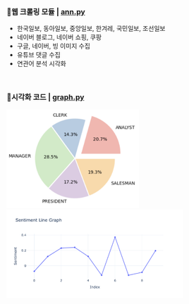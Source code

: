 ### 📌웹 크롤링 모듈 | [ann.py](ann.py)</br>
- 한국일보, 동아일보, 중앙일보, 한겨레, 국민일보, 조선일보 
- 네이버 블로그, 네이버 쇼핑, 쿠팡
- 구글, 네이버, 빙 이미지 수집
- 유튜브 댓글 수집
- 연관어 분석 시각화

&nbsp;

### 📌시각화 코드 | [graph.py](graph/graph.py)</br> 
<img src="graph/pie1.png" alt="pie1" width="300"/></br>
<img src="graph/line_graph_objects.png" alt="line" width="400"/></br>




